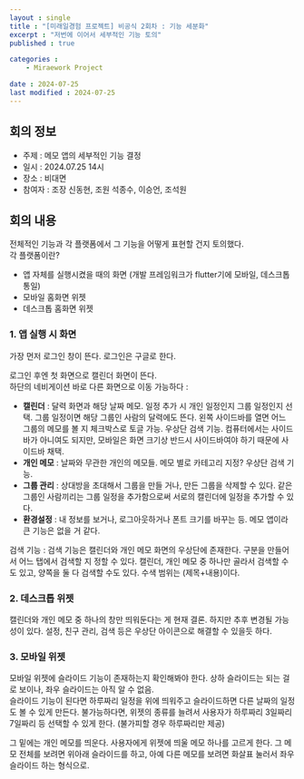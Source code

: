 ```yaml
---
layout : single
title : "[미래일경험 프로젝트] 비공식 2회차 : 기능 세분화"
excerpt : "저번에 이어서 세부적인 기능 토의"
published : true

categories : 
    - Miraework Project

date : 2024-07-25
last modified : 2024-07-25
---
```

## 회의 정보
+ 주제 : 메모 앱의 세부적인 기능 결정
+ 일시 : 2024.07.25 14시
+ 장소 : 비대면
+ 참여자 : 조장 신동현, 조원 석종수, 이승언, 조석원

## 회의 내용
전체적인 기능과 각 플랫폼에서 그 기능을 어떻게 표현할 건지 토의했다.  
각 플랫폼이란? 
+ 앱 자체를 실행시켰을 때의 화면 (개발 프레임워크가 flutter기에 모바일, 데스크톱 통일)
+ 모바일 홈화면 위젯
+ 데스크톱 홈화면 위젯
  

### 1. 앱 실행 시 화면

가장 먼저 로그인 창이 뜬다. 로그인은 구글로 한다.  

로그인 후엔 첫 화면으로 캘린더 화면이 뜬다.  
하단의 네비게이션 바로 다른 화면으로 이동 가능하다 :  
 + **캘린더** : 달력 화면과 해당 날짜 메모. 일정 추가 시 개인 일정인지 그룹 일정인지 선택. 그룹 일정이면 해당 그룹인 사람의 달력에도 뜬다. 왼쪽 사이드바를 열면 어느 그룹의 메모를 볼 지 체크박스로 토글 가능. 우상단 검색 기능. 컴퓨터에서는 사이드바가 아니여도 되지만, 모바일은 화면 크기상 반드시 사이드바여야 하기 때문에 사이드바 채택. 
 + **개인 메모** : 날짜와 무관한 개인의 메모들. 메모 별로 카테고리 지정? 우상단 검색 기능. 
 + **그룹 관리** : 상대방을 초대해서 그룹을 만들 거나, 만든 그룹을 삭제할 수 있다. 같은 그룹인 사람끼리는 그룹 일정을 추가함으로써 서로의 캘린더에 일정을 추가할 수 있다.
 + **환경설정** : 내 정보를 보거나, 로그아웃하거나 폰트 크기를 바꾸는 등. 메모 앱이라 큰 기능은 없을 거 같다.

검색 기능 : 검색 기능은 캘린더와 개인 메모 화면의 우상단에 존재한다. 구분을 만들어서 어느 탭에서 검색할 지 정할 수 있다. 캘린더, 개인 메모 중 하나만 골라서 검색할 수도 있고, 양쪽을 둘 다 검색할 수도 있다. 수색 범위는 (제목+내용)이다.

### 2. 데스크톱 위젯
캘린더와 개인 메모 중 하나의 창만 띄워둔다는 게 현재 결론. 하지만 추후 변경될 가능성이 있다. 설정, 친구 관리, 검색 등은 우상단 아이콘으로 해결할 수 있을듯 하다. 

### 3. 모바일 위젯
모바일 위젯에 슬라이드 기능이 존재하는지 확인해봐야 한다. 상하 슬라이드는 되는 걸로 보이나, 좌우 슬라이드는 아직 알 수 없음.  
슬라이드 기능이 된다면 하루짜리 일정을 위에 띄워주고 슬라이드하면 다른 날짜의 일정도 볼 수 있게 만든다. 불가능하다면, 위젯의 종류를 늘려서 사용자가 하루짜리 3일짜리 7일짜리 등 선택할 수 있게 한다. (불가피할 경우 하루짜리만 제공)  

그 밑에는 개인 메모를 띄운다. 사용자에게 위젯에 띄울 메모 하나를 고르게 한다. 그 메모 전체를 보려면 위아래 슬라이드를 하고, 아예 다른 메모를 보려면 화살표 눌러서 좌우 슬라이드 하는 형식으로. 